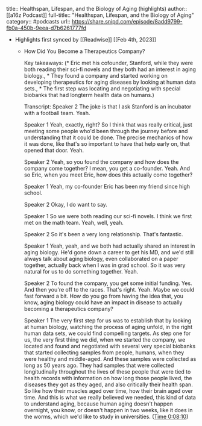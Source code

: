 title:: Healthspan, Lifespan, and the Biology of Aging (highlights)
author:: [[a16z Podcast]]
full-title:: "Healthspan, Lifespan, and the Biology of Aging"
category:: #podcasts
url:: https://share.snipd.com/episode/8add9799-fb0a-450b-9eea-d7b6261777fd

- Highlights first synced by [[Readwise]] [[Feb 4th, 2023]]
	- How Did You Become a Therapeutics Company?
	  
	  Key takeaways:
	  (* Eric met his cofounder, Stanford, while they were both reading their sci-fi novels and they both had an interest in aging biology., * They found a company and started working on developing therapeutics for aging diseases by looking at human data sets., * The first step was locating and negotiating with special biobanks that had longterm health data on humans.)
	  
	  Transcript:
	  Speaker 2
	  The joke is that I ask Stanford is an incubator with a football team. Yeah.
	  
	  Speaker 1
	  Yeah, exactly, right? So I think that was really critical, just meeting some people who'd been through the journey before and understanding that it could be done. The precise mechanics of how it was done, like that's so important to have that help early on, that opened that door. Yeah.
	  
	  Speaker 2
	  Yeah, so you found the company and how does the company come together? I mean, you get a co-founder. Yeah. And so Eric, when you meet Eric, how does this actually come together?
	  
	  Speaker 1
	  Yeah, my co-founder Eric has been my friend since high school.
	  
	  Speaker 2
	  Okay, I do want to say.
	  
	  Speaker 1
	  So we were both reading our sci-fi novels. I think we first met on the math team. Yeah, well, yeah.
	  
	  Speaker 2
	  So it's been a very long relationship. That's fantastic.
	  
	  Speaker 1
	  Yeah, yeah, and we both had actually shared an interest in aging biology. He'd gone down a career to get his MD, and we'd still always talk about aging biology, even collaborated on a paper together, actually back when I was in grad school. So it was very natural for us to do something together. Yeah.
	  
	  Speaker 2
	  To found the company, you get some initial funding. Yes. And then you're off to the races. That's right. Yeah. Maybe we could fast forward a bit. How do you go from having the idea that, you know, aging biology could have an impact in disease to actually becoming a therapeutics company?
	  
	  Speaker 1
	  The very first step for us was to establish that by looking at human biology, watching the process of aging unfold, in the right human data sets, we could find compelling targets. As step one for us, the very first thing we did, when we started the company, we located and found and negotiated with several very special biobanks that started collecting samples from people, humans, when they were healthy and middle-aged. And these samples were collected as long as 50 years ago. They had samples that were collected longitudinally throughout the lives of these people that were tied to health records with information on how long those people lived, the diseases they got as they aged, and also critically their health span. So like how their muscles aged over time, how their brain aged over time. And this is what we really believed we needed, this kind of data to understand aging, because human aging doesn't happen overnight, you know, or doesn't happen in two weeks, like it does in the worms, which we'd like to study in universities. ([Time 0:08:10](https://share.snipd.com/snip/a9a6d956-859b-4792-989e-58b695695678))